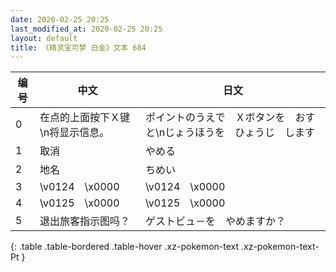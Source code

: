```yaml
---
date: 2020-02-25 20:25
last_modified_at: 2020-02-25 20:25
layout: default
title: 《精灵宝可梦 白金》文本 684
---
```

| 编号 | 中文 | 日文 |
| ---- | ---- | ---- |
| 0 | 在点的上面按下Ｘ键\n将显示信息。 | ポイントのうえで　Ｘボタンを　おすと\nじょうほうを　ひょうじ　します |
| 1 | 取消 | やめる |
| 2 | 地名 | ちめい |
| 3 | \v0124　\x0000 | \v0124　\x0000 |
| 4 | \v0125　\x0000 | \v0125　\x0000 |
| 5 | 退出旅客指示图吗？ | ゲストビュ－を　やめますか？ |
{: .table .table-bordered .table-hover .xz-pokemon-text .xz-pokemon-text-Pt }